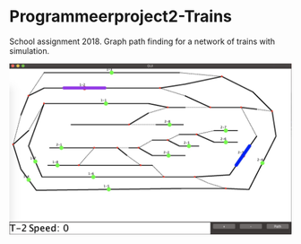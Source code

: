 # Programmeerproject2-Trains

School assignment 2018.
Graph path finding for a network of trains with simulation.


![alt text](./images/preview.jpg "Title")
